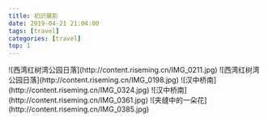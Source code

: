 ```yaml
---
title: 初识摄影
date: 2019-04-21 21:04:00
tags: [travel]
categories: [travel]
top: 1
---
```

<div class="justified-gallery">
![西湾红树湾公园日落](http://content.riseming.cn/IMG_0211.jpg)
![西湾红树湾公园日落](http://content.riseming.cn/IMG_0198.jpg)
![汉中桥南](http://content.riseming.cn/IMG_0324.jpg)
![汉中桥南](http://content.riseming.cn/IMG_0361.jpg)
![夹缝中的一朵花](http://content.riseming.cn/IMG_0385.jpg)
</div>
